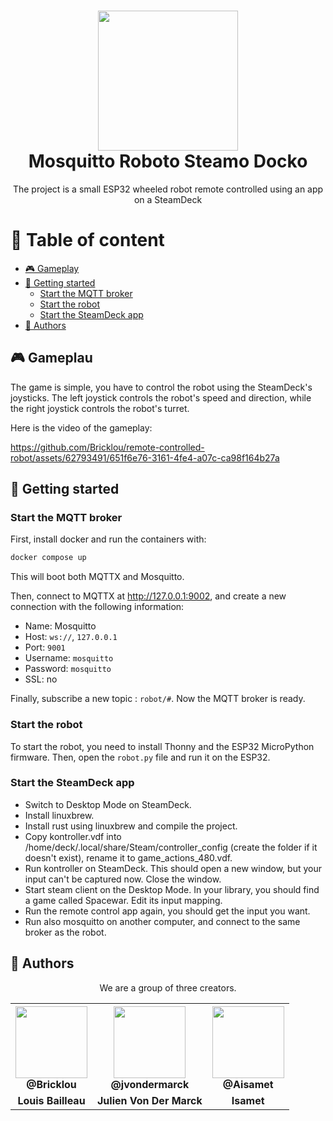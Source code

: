 <h1 align="center"><img src="https://github.com/Bricklou/remote-controlled-robot/assets/62793491/f1b08c22-28ef-4f42-9e2b-92bf3f641ef3" width="224px"/><br/>
  Mosquitto Roboto Steamo Docko
</h1>
<p align="center">The project is a small ESP32 wheeled robot remote controlled using an app on a SteamDeck</p>

# 📃 Table of content

- [🎮 Gameplay](#-gameplay)
- [🚀 Getting started](#-getting-started)
    - [Start the MQTT broker](#start-the-mqtt-broker)
    - [Start the robot](#start-the-robot)
    - [Start the SteamDeck app](#start-the-steamdeck-app)
- [👨 Authors](#-authors)

## 🎮 Gameplau

The game is simple, you have to control the robot using the SteamDeck's joysticks. The left joystick controls the robot's speed and direction, while the right joystick controls the robot's turret.

Here is the video of the gameplay:

https://github.com/Bricklou/remote-controlled-robot/assets/62793491/651f6e76-3161-4fe4-a07c-ca98f164b27a


## 🚀 Getting started

### Start the MQTT broker

First, install docker and run the containers with:

```sh
docker compose up
```

This will boot both MQTTX and Mosquitto.

Then, connect to MQTTX at http://127.0.0.1:9002, and create a new connection with the following information:

- Name: Mosquitto
- Host: `ws://`, `127.0.0.1`
- Port: `9001`
- Username: `mosquitto`
- Password: `mosquitto`
- SSL: no

Finally, subscribe a new topic : `robot/#`. Now the MQTT broker is ready.

### Start the robot

To start the robot, you need to install Thonny and the ESP32 MicroPython firmware. Then, open the `robot.py` file and run it on the ESP32.

### Start the SteamDeck app

- Switch to Desktop Mode on SteamDeck.
- Install linuxbrew.
- Install rust using linuxbrew and compile the project.
- Copy kontroller.vdf into /home/deck/.local/share/Steam/controller_config (create the folder if it doesn't exist), rename it to game_actions_480.vdf.
- Run kontroller on SteamDeck. This should open a new window, but your input can't be captured now. Close the window.
- Start steam client on the Desktop Mode. In your library, you should find a game called Spacewar. Edit its input mapping.
- Run the remote control app again, you should get the input you want.
- Run also mosquitto on another computer, and connect to the same broker as the robot.

## 👨 Authors

<p align="center"> We are a group of three creators.</p>

<table align="center">
  <tr>
    <th><img src="https://avatars.githubusercontent.com/u/15181236?v=4" width="115"><br><strong>@Bricklou</strong></th>
    <th><img  src="https://avatars.githubusercontent.com/u/62793491?v=4?size=115" width="115"><br><strong>@jvondermarck</strong></th>
    <th><img  src="https://avatars.githubusercontent.com/u/94604758?v=4" width="115"><br><strong>@Aisamet</strong></th>
  </tr>
  <tr align="center">
    <td><b>Louis Bailleau</b></td>
    <td><b>Julien Von Der Marck</b> </td>
    <td><b>Isamet</b></td>
  </tr>
</table>
